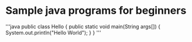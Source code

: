 # Sample java programs for beginners


'''java
public class Hello
{
  public static void main(String args[])
  {
    System.out.println("Hello World");
  }
}
'''
